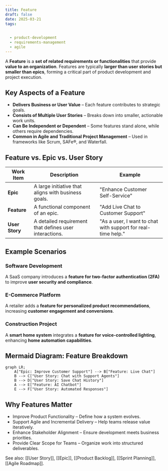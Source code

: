 ```yaml
---
title: Feature
draft: false
date: 2025-03-21
tags:
  
  
  - product-development
  - requirements-management
  - agile
---
```


A **Feature** is a **set of related requirements or functionalities** that provide **value to an organization**. Features are typically **larger than user stories but smaller than epics**, forming a critical part of product development and project execution.

## **Key Aspects of a Feature**
- **Delivers Business or User Value** – Each feature contributes to strategic goals.
- **Consists of Multiple User Stories** – Breaks down into smaller, actionable work units.
- **Can Be Independent or Dependent** – Some features stand alone, while others require dependencies.
- **Common in Agile and Traditional Project Management** – Used in frameworks like Scrum, SAFe®, and Waterfall.

## **Feature vs. Epic vs. User Story**
| **Work Item** | **Description** | **Example** |
|--------------|------------------------------------------------|--------------------------------|
| **Epic** | A large initiative that aligns with business goals. | "Enhance Customer Self-Service" |
| **Feature** | A functional component of an epic. | "Add Live Chat to Customer Support" |
| **User Story** | A detailed requirement that defines user interactions. | "As a user, I want to chat with support for real-time help." |

## **Example Scenarios**

### **Software Development**
A SaaS company introduces a **feature for two-factor authentication (2FA)** to improve **user security and compliance**.

### **E-Commerce Platform**
A retailer adds a **feature for personalized product recommendations**, increasing **customer engagement and conversions**.

### **Construction Project**
A **smart home system** integrates a **feature for voice-controlled lighting**, enhancing **home automation capabilities**.

## **Mermaid Diagram: Feature Breakdown**
```mermaid
graph LR;
    A["Epic: Improve Customer Support"] --> B["Feature: Live Chat"]
    B --> C["User Story: Chat with Support Agents"]
    B --> D["User Story: Save Chat History"]
    A --> E["Feature: AI Chatbot"]
    E --> F["User Story: Automated Responses"]
```

## Why Features Matter

- Improve Product Functionality – Define how a system evolves.
- Support Agile and Incremental Delivery – Help teams release value iteratively.
- Enhance Stakeholder Alignment – Ensure development meets business priorities.
- Provide Clear Scope for Teams – Organize work into structured deliverables.

See also: [[User Story]], [[Epic]], [[Product Backlog]], [[Sprint Planning]], [[Agile Roadmap]].